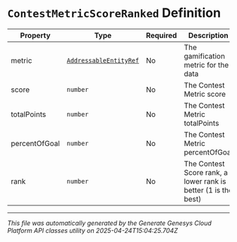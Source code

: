 # `ContestMetricScoreRanked` Definition

| Property | Type | Required | Description |
|----------|------|----------|-------------|
| metric | [`AddressableEntityRef`](addressableentityref-definition.md) | No | The gamification metric for the data |
| score | `number` | No | The Contest Metric score |
| totalPoints | `number` | No | The Contest Metric totalPoints |
| percentOfGoal | `number` | No | The Contest Metric percentOfGoal |
| rank | `number` | No | The Contest Score rank, a lower rank is better (1 is the best) |

---

*This file was automatically generated by the Generate Genesys Cloud Platform API classes utility on 2025-04-24T15:04:25.704Z*